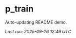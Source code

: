 # p_train

Auto-updating README demo.

<!--START_SECTION:status-->
_Last run: 2025-09-26 12:49 UTC_
<!--END_SECTION:status-->

































































































































































































































































































































































































































































































































































































































































































































































































